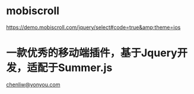 # mobiscroll
https://demo.mobiscroll.com/jquery/select#code=true&amp;theme=ios

# 一款优秀的移动端插件，基于Jquery开发，适配于Summer.js

chenliw@yonyou.com
